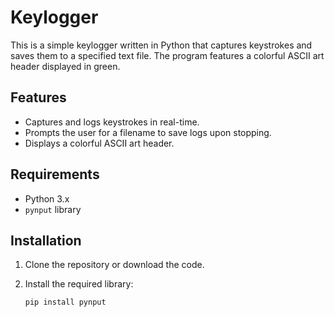 # Keylogger

This is a simple keylogger written in Python that captures keystrokes and saves them to a specified text file. The program features a colorful ASCII art header displayed in green.

## Features

- Captures and logs keystrokes in real-time.
- Prompts the user for a filename to save logs upon stopping.
- Displays a colorful ASCII art header.

## Requirements

- Python 3.x
- `pynput` library

## Installation

1. Clone the repository or download the code.
2. Install the required library:

   ```bash
   pip install pynput

